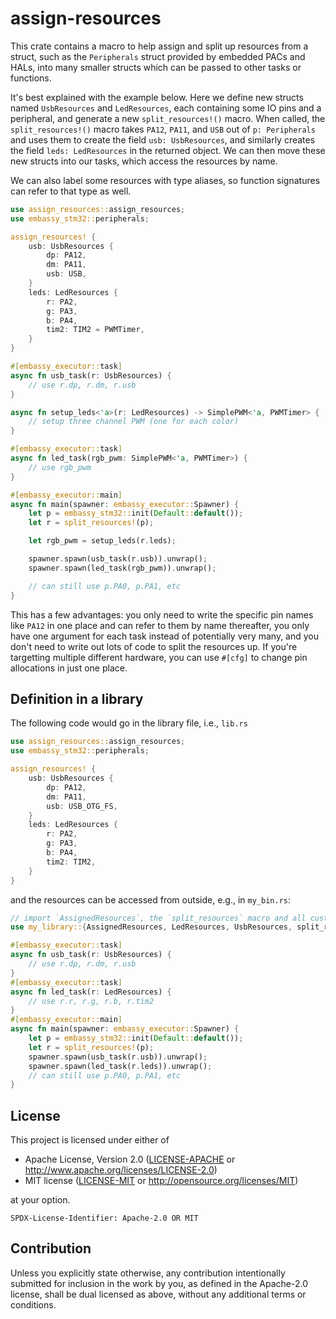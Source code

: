 # assign-resources

This crate contains a macro to help assign and split up resources from a
struct, such as the `Peripherals` struct provided by embedded PACs and HALs,
into many smaller structs which can be passed to other tasks or functions.

It's best explained with the example below. Here we define new structs named
`UsbResources` and `LedResources`, each containing some IO pins and a
peripheral, and generate a new `split_resources!()` macro. When called,
the `split_resources!()` macro takes `PA12`, `PA11`, and `USB` out of
`p: Peripherals` and uses them to create the field `usb: UsbResources`, and
similarly creates the field `leds: LedResources` in the returned object. We can
then move these new structs into our tasks, which access the resources by name.

We can also label some resources with type aliases, so function signatures can
refer to that type as well.

```rust
use assign_resources::assign_resources;
use embassy_stm32::peripherals;

assign_resources! {
    usb: UsbResources {
        dp: PA12,
        dm: PA11,
        usb: USB,
    }
    leds: LedResources {
        r: PA2,
        g: PA3,
        b: PA4,
        tim2: TIM2 = PWMTimer,
    }
}

#[embassy_executor::task]
async fn usb_task(r: UsbResources) {
    // use r.dp, r.dm, r.usb
}

async fn setup_leds<'a>(r: LedResources) -> SimplePWM<'a, PWMTimer> {
    // setup three channel PWM (one for each color)
}

#[embassy_executor::task]
async fn led_task(rgb_pwm: SimplePWM<'a, PWMTimer>) {
    // use rgb_pwm
}

#[embassy_executor::main]
async fn main(spawner: embassy_executor::Spawner) {
    let p = embassy_stm32::init(Default::default());
    let r = split_resources!(p);

    let rgb_pwm = setup_leds(r.leds);

    spawner.spawn(usb_task(r.usb)).unwrap();
    spawner.spawn(led_task(rgb_pwm)).unwrap();

    // can still use p.PA0, p.PA1, etc
}
```

This has a few advantages: you only need to write the specific pin names like
`PA12` in one place and can refer to them by name thereafter, you only have one
argument for each task instead of potentially very many, and you don't need
to write out lots of code to split the resources up. If you're targetting
multiple different hardware, you can use `#[cfg]` to change pin allocations
in just one place.


## Definition in a library
The following code would go in the library file, i.e., `lib.rs`
```rust
use assign_resources::assign_resources;
use embassy_stm32::peripherals;

assign_resources! {
    usb: UsbResources {
        dp: PA12,
        dm: PA11,
        usb: USB_OTG_FS,
    }
    leds: LedResources {
        r: PA2,
        g: PA3,
        b: PA4,
        tim2: TIM2,
    }
}
```

and the resources can be accessed from outside, e.g., in `my_bin.rs`:
```rust
// import `AssignedResources`, the `split_resources` macro and all custom resources structs from the library
use my_library::{AssignedResources, LedResources, UsbResources, split_resources};

#[embassy_executor::task]
async fn usb_task(r: UsbResources) {
    // use r.dp, r.dm, r.usb
}
#[embassy_executor::task]
async fn led_task(r: LedResources) {
    // use r.r, r.g, r.b, r.tim2
}
#[embassy_executor::main]
async fn main(spawner: embassy_executor::Spawner) {
    let p = embassy_stm32::init(Default::default());
    let r = split_resources!(p);
    spawner.spawn(usb_task(r.usb)).unwrap();
    spawner.spawn(led_task(r.leds)).unwrap();
    // can still use p.PA0, p.PA1, etc
}
``````

## License

This project is licensed under either of

- Apache License, Version 2.0 ([LICENSE-APACHE](LICENSE-APACHE) or http://www.apache.org/licenses/LICENSE-2.0)
- MIT license ([LICENSE-MIT](LICENSE-MIT) or http://opensource.org/licenses/MIT)

at your option.

`SPDX-License-Identifier: Apache-2.0 OR MIT`

## Contribution

Unless you explicitly state otherwise, any contribution intentionally submitted
for inclusion in the work by you, as defined in the Apache-2.0 license, shall
be dual licensed as above, without any additional terms or conditions.
